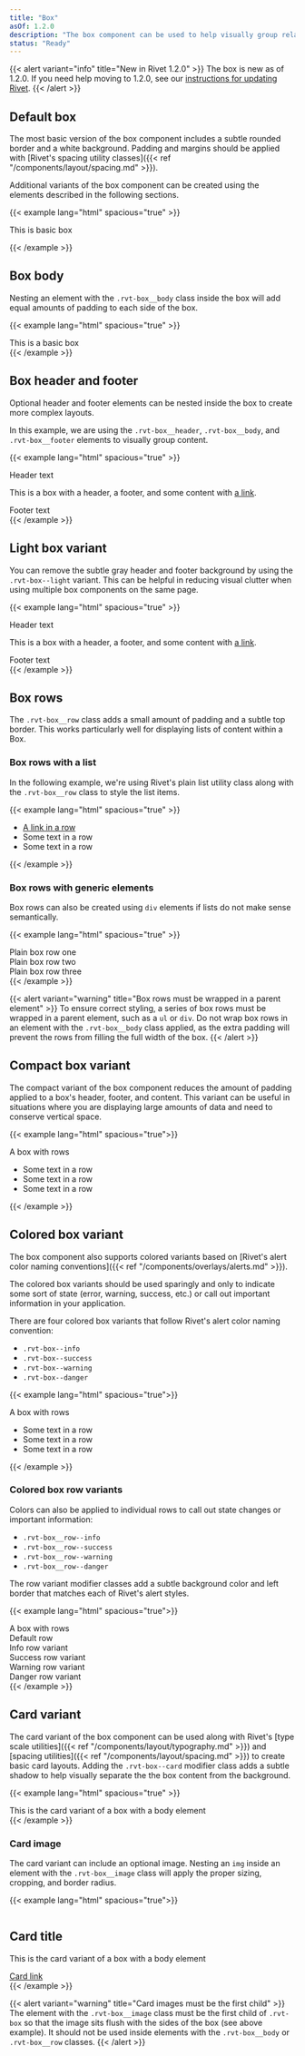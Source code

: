 ```yaml
---
title: "Box"
asOf: 1.2.0
description: "The box component can be used to help visually group related content"
status: "Ready"
---
```

{{< alert variant="info" title="New in Rivet 1.2.0" >}}
The box is new as of 1.2.0. If you need help moving to 1.2.0, see our [instructions for updating Rivet](/components/#updating-the-rivet-npm-package").
{{< /alert >}}

## Default box
The most basic version of the box component includes a subtle rounded border and a white background. Padding and margins should be applied with [Rivet's spacing utility classes]({{< ref "/components/layout/spacing.md" >}}).

Additional variants of the box component can be created using the elements described in the following sections.

{{< example lang="html" spacious="true" >}}<div class="rvt-box">
  This is basic box
</div>
{{< /example >}}

## Box body
Nesting an element with the `.rvt-box__body` class inside the box will add equal amounts of padding to each side of the box.

{{< example lang="html" spacious="true" >}}<div class="rvt-box">
  <div class="rvt-box__body">
    This is a basic box
  </div>
</div>
{{< /example >}}

## Box header and footer
Optional header and footer elements can be nested inside the box to create more complex layouts.

In this example, we are using the `.rvt-box__header`, `.rvt-box__body`, and `.rvt-box__footer` elements to visually group content.

{{< example lang="html" spacious="true" >}}<div class="rvt-box">
  <div class="rvt-box__header">
    Header text
  </div>
  <div class="rvt-box__body">
    <p class="rvt-m-all-remove">This is a box with a header, a footer, and some content with <a href="#">a
        link</a>.</p>
  </div>
  <div class="rvt-box__footer rvt-text-right">
    Footer text
  </div>
</div>
{{< /example >}}

## Light box variant
You can remove the subtle gray header and footer background by using the `.rvt-box--light` variant. This can be helpful in reducing visual clutter when using multiple box components on the same page.

{{< example lang="html" spacious="true" >}}<div class="rvt-box rvt-box--light">
  <div class="rvt-box__header">
    Header text
  </div>
  <div class="rvt-box__body">
    <p class="rvt-m-all-remove">This is a box with a header, a footer, and some content with <a href="#">a
        link</a>.</p>
  </div>
  <div class="rvt-box__footer rvt-text-right">
    Footer text
  </div>
</div>
{{< /example >}}

## Box rows
The `.rvt-box__row` class adds a small amount of padding and a subtle top border. This works particularly well for displaying lists of content within a Box.

### Box rows with a list
In the following example, we're using Rivet's plain list utility class along with the `.rvt-box__row` class to style the list items.

{{< example lang="html" spacious="true" >}}<div class="rvt-box">
  <ul class="rvt-plain-list">
    <li class="rvt-box__row">
      <a href="#" class="rvt-link-bold">A link in a row</a>
    </li>
    <li class="rvt-box__row rvt-box__row--selected">
      Some text in a row
    </li>
    <li class="rvt-box__row">
      Some text in a row
    </li>
  </ul>
</div>
{{< /example >}}

### Box rows with generic elements
Box rows can also be created using `div` elements if lists do not make sense semantically.

{{< example lang="html" spacious="true" >}}
<div class="rvt-box">
  <div>
    <div class="rvt-box__row">
      Plain box row one
    </div>
    <div class="rvt-box__row">
      Plain box row two
    </div>
    <div class="rvt-box__row">
      Plain box row three
    </div>
  </div>
</div>
{{< /example >}}

{{< alert variant="warning" title="Box rows must be wrapped in a parent element" >}}
To ensure correct styling, a series of box rows must be wrapped in a parent element, such as a `ul` or `div`. Do not wrap box rows in an element with the `.rvt-box__body` class applied, as the extra padding will prevent the rows from filling the full width of the box.
{{< /alert >}}

## Compact box variant
The compact variant of the box component reduces the amount of padding applied to a box's header, footer, and content. This variant can be useful in situations where you are displaying large amounts of data and need to conserve vertical space.

{{< example lang="html" spacious="true">}}<div class="rvt-box rvt-box--compact">
  <div class="rvt-box__header">
    A box with rows
  </div>
  <ul class="rvt-plain-list">
    <li class="rvt-box__row">
      Some text in a row
    </li>
    <li class="rvt-box__row">
      Some text in a row
    </li>
    <li class="rvt-box__row">
      Some text in a row
    </li>
  </ul>
</div>
{{< /example >}}

## Colored box variant
The box component also supports colored variants based on [Rivet's alert color naming conventions]({{< ref "/components/overlays/alerts.md" >}}).

The colored box variants should be used sparingly and only to indicate some sort of state (error, warning, success, etc.) or call out important information in your application.

There are four colored box variants that follow Rivet's alert color naming convention:

- `.rvt-box--info`
- `.rvt-box--success`
- `.rvt-box--warning`
- `.rvt-box--danger`

{{< example lang="html" spacious="true">}}<div class="rvt-box rvt-box--danger">
  <div class="rvt-box__header">
    A box with rows
  </div>
  <ul class="rvt-plain-list">
    <li class="rvt-box__row">
      Some text in a row
    </li>
    <li class="rvt-box__row">
      Some text in a row
    </li>
    <li class="rvt-box__row">
      Some text in a row
    </li>
  </ul>
</div>
{{< /example >}}

### Colored box row variants
Colors can also be applied to individual rows to call out state changes or important information:

- `.rvt-box__row--info`
- `.rvt-box__row--success`
- `.rvt-box__row--warning`
- `.rvt-box__row--danger`

The row variant modifier classes add a subtle background color and left border that matches each of Rivet's alert styles.

{{< example lang="html" spacious="true">}}<div class="rvt-box">
  <div class="rvt-box__header">
    A box with rows
  </div>
  <div>
    <div class="rvt-box__row">
      Default row
    </div>
    <div class="rvt-box__row rvt-box__row--info">
      Info row variant
    </div>
    <div class="rvt-box__row rvt-box__row--success">
      Success row variant
    </div>
    <div class="rvt-box__row rvt-box__row--warning">
      Warning row variant
    </div>
    <div class="rvt-box__row rvt-box__row--danger">
      Danger row variant
    </div>
  </div>
</div>
{{< /example >}}

## Card variant
The card variant of the box component can be used along with Rivet's [type scale utilities]({{< ref "/components/layout/typography.md" >}}) and [spacing utilities]({{< ref "/components/layout/spacing.md" >}}) to create basic card layouts. Adding the `.rvt-box--card` modifier class adds a subtle shadow to help visually separate the the box content from the background.

{{< example lang="html" spacious="true" >}}<div class="rvt-box rvt-box--card">
  <div class="rvt-box__body">
    This is the card variant of a box with a body element
  </div>
</div>
{{< /example >}}

### Card image
The card variant can include an optional image. Nesting an `img` inside an element with the `.rvt-box__image` class will apply the proper sizing, cropping, and border radius.

{{< example lang="html" spacious="true">}}<div class="rvt-box rvt-box--card">
  <div class="rvt-box__image">
    <img src="http://www.fillmurray.com/g/800/450" alt="">
  </div>
  <div class="rvt-box__body">
    <h2 class="rvt-ts-20 rvt-text-bold">Card title</h2>
    <p class="rvt-m-top-xxs">This is the card variant of a box with a body element</p>
    <a href="#" class="rvt-link-bold">Card link</a>
  </div>
</div>
{{< /example >}}

{{< alert variant="warning" title="Card images must be the first child" >}}
The element with the `.rvt-box__image` class must be the first child of `.rvt-box` so that the image sits flush with the sides of the box (see above example). It should not be used inside elements with the `.rvt-box__body` or `.rvt-box__row` classes.
{{< /alert >}}
